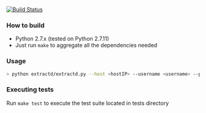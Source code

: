 [![Build Status](https://travis-ci.org/ddubson/extractd.svg?branch=master)](https://travis-ci.org/ddubson/extractd)

### How to build

- Python 2.7.x (tested on Python 2.7.11)
- Just run `make` to aggregate all the dependencies needed

### Usage

```bash
> python extractd/extractd.py --host <hostIP> --username <username> --password <password>
```

### Executing tests

Run `make test` to execute the test suite located in tests directory


